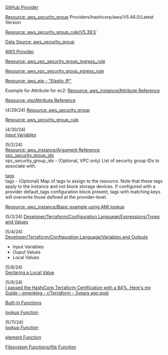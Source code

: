 [GitHub Provider](https://registry.terraform.io/providers/integrations/github/latest/docs)

[Resource: aws_security_group](https://registry.terraform.io/providers/hashicorp/aws/latest/docs/resources/security_group)
Providers/hashicorp/aws/V5.46.0/Latest Version

[Resource: aws_security_group_rule/V5.39.1/](https://registry.terraform.io/providers/hashicorp/aws/5.39.1/docs/resources/security_group_rule.html)

[Data Source: aws_security_group](https://registry.terraform.io/providers/hashicorp/aws/latest/docs/data-sources/security_group)

[AWS Provider](https://registry.terraform.io/providers/hashicorp/aws/latest/docs)

[Resource: aws_vpc_security_group_ingress_rule](https://registry.terraform.io/providers/hashicorp/aws/latest/docs/resources/vpc_security_group_ingress_rule.html)

[Resource: aws_vpc_security_group_egress_rule](https://registry.terraform.io/providers/-/aws/latest/docs/resources/vpc_security_group_egress_rule)


[Resource: aws_eip - "Elastic IP"](https://registry.terraform.io/providers/hashicorp/aws/latest/docs/resources/eip)

Example for Attribute for ec2: [Resource: aws_instance/Attribute Reference](https://registry.terraform.io/providers/hashicorp/aws/latest/docs/resources/instance#attribute-reference)

[Resource: eip/Attribute Reference](https://registry.terraform.io/providers/hashicorp/aws/latest/docs/resources/eip)

(4/29/24)
[Resource: aws_security_group](https://registry.terraform.io/providers/hashicorp/aws/latest/docs/resources/security_group)

[Resource: aws_security_group_rule](https://registry.terraform.io/providers/hashicorp/aws/latest/docs/resources/security_group_rule)

(4/30/24)  
[Input Variables](https://developer.hashicorp.com/terraform/language/values/variables)

(5/2/24)  
[Resource: aws_instance/Argument Reference](https://registry.terraform.io/providers/hashicorp/aws/latest/docs/resources/instance#argument-reference)  
[vpc_security_group_ids](https://registry.terraform.io/providers/hashicorp/aws/latest/docs/resources/instance#vpc_security_group_ids)  
vpc_security_group_ids - (Optional, VPC only) List of security group IDs to associate with.

[tags](https://registry.terraform.io/providers/hashicorp/aws/latest/docs/resources/instance#tags)  
tags - (Optional) Map of tags to assign to the resource. Note that these tags apply to the instance and not block storage devices. If configured with a provider default_tags configuration block present, tags with matching keys will overwrite those defined at the provider-level.  


[Resource: aws_instance/Basic example using AMI lookup](https://registry.terraform.io/providers/hashicorp/aws/latest/docs/resources/instance)


(5/3/24)
[Developer/Terraform/Configuration Language/Expressions/Types and Values](https://developer.hashicorp.com/terraform/language/expressions/types#)


(5/4/24)  
[Developer/Terraform/Configuration Language/Variables and Outputs](https://developer.hashicorp.com/terraform/language/values)  
- Input Variables
- Ouput Values
- Local Values

(5/8/24)  
[Declaring a Local Value](https://developer.hashicorp.com/terraform/language/values/locals#declaring-a-local-value)  

(5/9/24)  
[I passed the HashiCorp Terraform Certification with a 84%. Here's my Guide - omenking - r/Terraform - 3years ago post](https://www.reddit.com/r/Terraform/comments/pcrvk6/i_passed_the_hashicorp_terraform_certification/?utm_source=share&utm_medium=web3x&utm_name=web3xcss&utm_term=1&utm_content=share_button)

[Built-in Functions](https://developer.hashicorp.com/terraform/language/functions)  

[lookup Function](https://developer.hashicorp.com/terraform/language/functions/lookup)  

(5/11/24)  
[lookup Function](https://developer.hashicorp.com/terraform/language/functions/lookup)  

[element Function](https://developer.hashicorp.com/terraform/language/functions/element)  

[Filesystem Functions/file Function](https://developer.hashicorp.com/terraform/language/functions/file)  
